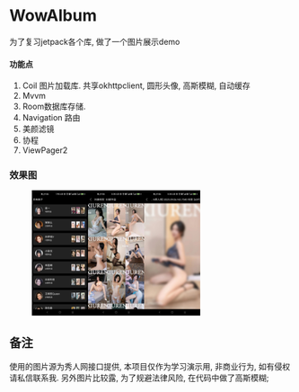 # WowAlbum
为了复习jetpack各个库, 做了一个图片展示demo

####  功能点
1. Coil 图片加载库. 共享okhttpclient, 圆形头像, 高斯模糊, 自动缓存 
2. Mvvm 
3. Room数据库存储.   
4. Navigation 路由
5. 美颜滤镜
6. 协程
7. ViewPager2 

### 效果图
<figure class="third">
<img src="https://github.com/shaopx/WowAlbum/blob/master/screenshot/003.jpg" width=100/><img src="https://github.com/shaopx/WowAlbum/blob/master/screenshot/002.jpg" width=100/><img src="https://github.com/shaopx/WowAlbum/blob/master/screenshot/001.jpg" width=100/>
</figure>

## 备注
使用的图片源为秀人网接口提供, 本项目仅作为学习演示用, 非商业行为, 如有侵权请私信联系我. 
另外图片比较露, 为了规避法律风险, 在代码中做了高斯模糊;
